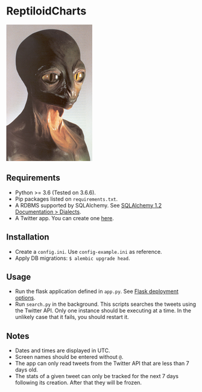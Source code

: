 # ReptiloidCharts

![Reptiloid](reptiloid.jpg)


## Requirements

- Python >= 3.6 (Tested on 3.6.6).
- Pip packages listed on `requirements.txt`.
- A RDBMS supported by SQLAlchemy. See [SQLAlchemy 1.2 Documentation > Dialects](https://docs.sqlalchemy.org/en/latest/dialects/index.html).
- A Twitter app. You can create one [here](https://apps.twitter.com/).


## Installation

- Create a `config.ini`. Use `config-example.ini` as reference.
- Apply DB migrations: `$ alembic upgrade head`.


## Usage

- Run the flask application defined in `app.py`. See [Flask deployment options](http://flask.pocoo.org/docs/1.0/deploying/).
- Run `search.py` in the background. This scripts searches the tweets using the Twitter API.
Only one instance should be executing at a time. In the unlikely case that it fails, you should restart it.


## Notes
- Dates and times are displayed in UTC.
- Screen names should be entered without `@`.
- The app can only read tweets from the Twitter API that are less than 7 days old.
- The stats of a given tweet can only be tracked for the next 7 days following its creation. After that they will be frozen.
